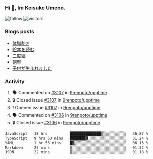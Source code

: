 ### Hi 👋, Im Keisuke Umeno.

<!--
**9renpoto/9renpoto** is a ✨ _special_ ✨ repository because its `README.md` (this file) appears on your GitHub profile.

Here are some ideas to get you started:

- 🔭 I’m currently working on ...
- 🌱 I’m currently learning ...
- 👯 I’m looking to collaborate on ...
- 🤔 I’m looking for help with ...
- 💬 Ask me about ...
- 📫 How to reach me: ...
- 😄 Pronouns: ...
- ⚡ Fun fact: ...
-->

![follow](https://img.shields.io/github/followers/9renpoto?label=Follow&style=social)
![visitors](https://komarev.com/ghpvc/?username=9renpoto&label=Profile%20views&color=0e75b6&style=flat)

### Blogs posts

<!-- BLOG-POST-LIST:START -->
- [体脂肪↗](https://9renpoto.win/entry/2024/08/12/gaining_fat)
- [絵本を読む](https://9renpoto.win/entry/2024/07/26/picture_book)
- [二度寝](https://9renpoto.win/entry/2024/07/18/going_back_to_sleep)
- [朝型](https://9renpoto.win/entry/2024/05/29/im-an-early)
- [子供が生まれました](https://9renpoto.win/entry/2024/04/18/hello-world)
<!-- BLOG-POST-LIST:END -->

### Activity

<!--START_SECTION:activity-->
1. 🗣 Commented on [#3107](https://github.com/9renpoto/upptime/issues/3107#issuecomment-2311285024) in [9renpoto/upptime](https://github.com/9renpoto/upptime)
2. 🔒 Closed issue [#3107](https://github.com/9renpoto/upptime/issues/3107) in [9renpoto/upptime](https://github.com/9renpoto/upptime)
3. ❗ Opened issue [#3107](https://github.com/9renpoto/upptime/issues/3107) in [9renpoto/upptime](https://github.com/9renpoto/upptime)
4. 🗣 Commented on [#3106](https://github.com/9renpoto/upptime/issues/3106#issuecomment-2311256321) in [9renpoto/upptime](https://github.com/9renpoto/upptime)
5. 🔒 Closed issue [#3106](https://github.com/9renpoto/upptime/issues/3106) in [9renpoto/upptime](https://github.com/9renpoto/upptime)
<!--END_SECTION:activity-->

<!--START_SECTION:waka-->

```txt
JavaScript   18 hrs          ██████████████▒░░░░░░░░░░   56.87 %
TypeScript   9 hrs 53 mins   ███████▓░░░░░░░░░░░░░░░░░   31.24 %
YAML         1 hr 56 mins    █▓░░░░░░░░░░░░░░░░░░░░░░░   06.13 %
Markdown     25 mins         ▒░░░░░░░░░░░░░░░░░░░░░░░░   01.32 %
JSON         22 mins         ▒░░░░░░░░░░░░░░░░░░░░░░░░   01.18 %
```

<!--END_SECTION:waka-->
